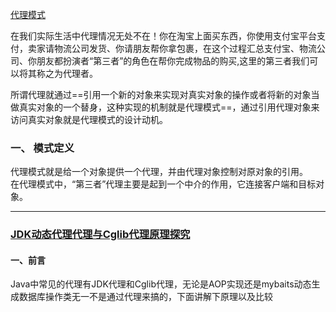 [代理模式](http://blog.csdn.net/chenssy/article/details/11179815)

在我们实际生活中代理情况无处不在！你在淘宝上面买东西，你使用支付宝平台支付，卖家请物流公司发货、你请朋友帮你拿包裹，在这个过程汇总支付宝、物流公司、你朋友都扮演者“第三者”的角色在帮你完成物品的购买,这里的第三者我们可以将其称之为代理者。    

所谓代理就通过==引用一个新的对象来实现对真实对象的操作或者将新的对象当做真实对象的一个替身，这种实现的机制就是代理模式==，通过引用代理对象来访问真实对象就是代理模式的设计动机。

### 一、 模式定义
代理模式就是给一个对象提供一个代理，并由代理对象控制对原对象的引用。  
在代理模式中，“第三者”代理主要是起到一个中介的作用，它连接客户端和目标对象。

---
### [JDK动态代理代理与Cglib代理原理探究](http://ifeve.com/jdk%E5%8A%A8%E6%80%81%E4%BB%A3%E7%90%86%E4%BB%A3%E7%90%86%E4%B8%8Ecglib%E4%BB%A3%E7%90%86%E5%8E%9F%E7%90%86%E6%8E%A2%E7%A9%B6/)

#### 一、前言
Java中常见的代理有JDK代理和Cglib代理，无论是AOP实现还是mybaits动态生成数据库操作类无一不是通过代理来搞的，下面讲解下原理以及比较










